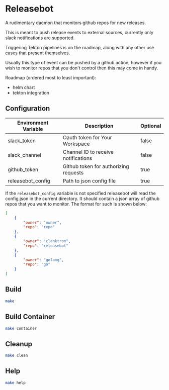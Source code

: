 # Releasebot

A rudimentary daemon that monitors github repos for new releases. 

This is meant to push release events to external sources, currently only slack notifications are supported.

Triggering Tekton pipelines is on the roadmap, along with any other use cases that present themselves.

Usually this type of event can be pushed by a github action, however if you wish to monitor repos that you don't control then this may come in handy.

Roadmap (ordered most to least important):
- helm chart
- tekton integration

## Configuration

| Environment Variable  | Description                           | Optional          |
| --------------------  | -----------                           | --------          |
| slack_token           | Oauth token for Your Workspace        | false             |
| slack_channel         | Channel ID to receive notifications   | false             |
| github_token          | Github token for authorizing requests | true              |
| releasebot_config     | Path to json config file              | true              |

If the `releasebot_config` variable is not specified releasebot will read the config.json in the current directory. It should contain a json array of github repos that you want to monitor.
The format for such is shown below:
```json
[
    {
        "owner": "owner",
        "repo": "repo"
    },
    {
        "owner": "clanktron",
        "repo": "releasebot"
    },
    {
        "owner": "golang",
        "repo": "go"
    }
]
```

## Build
```bash
make
```
## Build Container
```bash
make container
```
## Cleanup
```bash
make clean
```
## Help
```bash
make help
```
